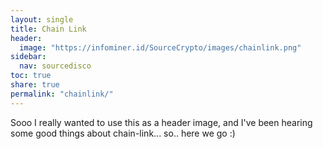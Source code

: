 ```yaml
---
layout: single
title: Chain Link
header: 
  image: "https://infominer.id/SourceCrypto/images/chainlink.png"
sidebar:
  nav: sourcedisco 
toc: true
share: true
permalink: "chainlink/"
---
```


Sooo I really wanted to use this as a header image, and I've been hearing some good things about chain-link... so.. here we go :)